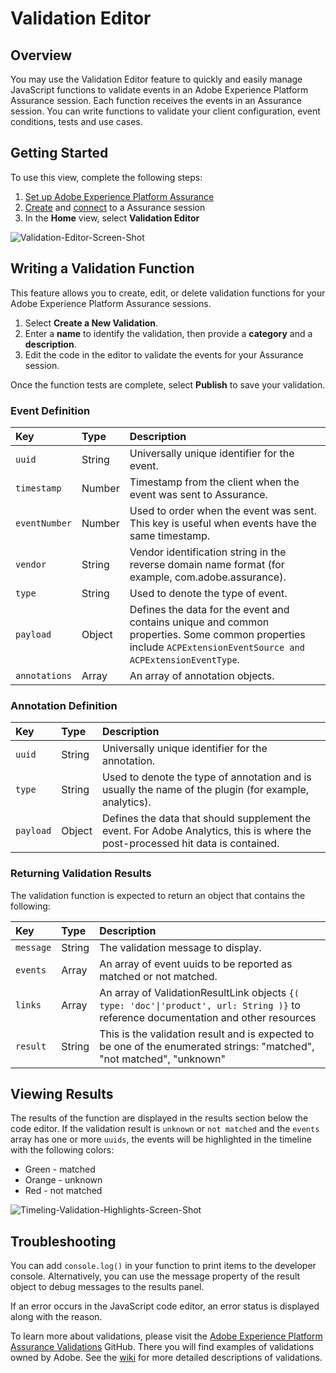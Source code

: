 # Validation Editor

## Overview

You may use the Validation Editor feature to quickly and easily manage JavaScript functions to validate events in an Adobe Experience Platform Assurance session. Each function receives the events in an Assurance session. You can write functions to validate your client configuration, event conditions, tests and use cases.

## Getting Started

To use this view, complete the following steps:

1. [Set up Adobe Experience Platform Assurance](../set-up-project-griffon.md)
2. [Create](../index.md#creating-sessions) and [connect](../index.md#connecting-to-a-session) to a Assurance session
3. In the **Home** view, select **Validation Editor**

![Validation-Editor-Screen-Shot](https://user-images.githubusercontent.com/6597105/198680074-f548a646-6f2f-4a65-82fd-0f1687d869bf.png)

## Writing a Validation Function

This feature allows you to create, edit, or delete validation functions for your Adobe Experience Platform Assurance sessions.

1. Select **Create a New Validation**.
2. Enter a **name** to identify the validation, then provide a **category** and a **description**.
3. Edit the code in the editor to validate the events for your Assurance session.

Once the function tests are complete, select **Publish** to save your validation.

### Event Definition

| Key | Type | Description |
| :--- | :--- | :--- |
| `uuid` | String | Universally unique identifier for the event. |
| `timestamp` | Number | Timestamp from the client when the event was sent to Assurance. |
| `eventNumber` | Number | Used to order when the event was sent. This key is useful when events have the same timestamp. |
| `vendor` | String | Vendor identification string in the reverse domain name format (for example, com.adobe.assurance). |
| `type` | String | Used to denote the type of event. |
| `payload` | Object | Defines the data for the event and contains unique and common properties. Some common properties include `ACPExtensionEventSource and ACPExtensionEventType`. |
| `annotations` | Array | An array of annotation objects. |

### Annotation Definition

| Key | Type | Description |
| :--- | :--- | :--- |
| `uuid` | String | Universally unique identifier for the annotation. |
| `type` | String | Used to denote the type of annotation and is usually the name of the plugin \(for example, analytics\). |
| `payload` | Object | Defines the data that should supplement the event. For Adobe Analytics, this is where the post-processed hit data is contained. |

### Returning Validation Results

The validation function is expected to return an object that contains the following:

| Key | Type | Description |
| :--- | :--- | :--- | 
| `message` | String | The validation message to display. |
| `events` | Array | An array of event uuids to be reported as matched or not matched. |
| `links` | Array | An array of ValidationResultLink objects `{( type: 'doc'\|'product', url: String )}` to reference documentation and other resources |
| `result` | String | This is the validation result and is expected to be one of the enumerated strings: "matched", "not matched", "unknown" |

## Viewing Results

The results of the function are displayed in the results section below the code editor. If the validation result is `unknown` or `not matched` and the `events` array has one or more `uuids`, the events will be highlighted in the timeline with the following colors:
* Green - matched
* Orange - unknown
* Red - not matched

![Timeling-Validation-Highlights-Screen-Shot](https://user-images.githubusercontent.com/6597105/198681412-93d10a5a-3212-4e85-850a-aeaf5caf0521.png)

## Troubleshooting

You can add `console.log()` in your function to print items to the developer console. Alternatively, you can use the message property of the result object to debug messages to the results panel.

If an error occurs in the JavaScript code editor, an error status is displayed along with the reason.

To learn more about validations, please visit the [Adobe Experience Platform Assurance Validations](https://github.com/adobe/griffon-validation-plugins) GitHub. There you will find examples of validations owned by Adobe. See the [wiki](https://github.com/adobe/griffon-validation-plugins/wiki) for more detailed descriptions of validations.
